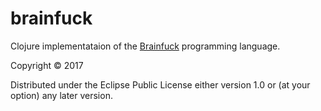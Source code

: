 # brainfuck

Clojure implementataion of the [Brainfuck](https://en.wikipedia.org/wiki/Brainfuck) programming language.

Copyright © 2017

Distributed under the Eclipse Public License either version 1.0 or (at
your option) any later version.
